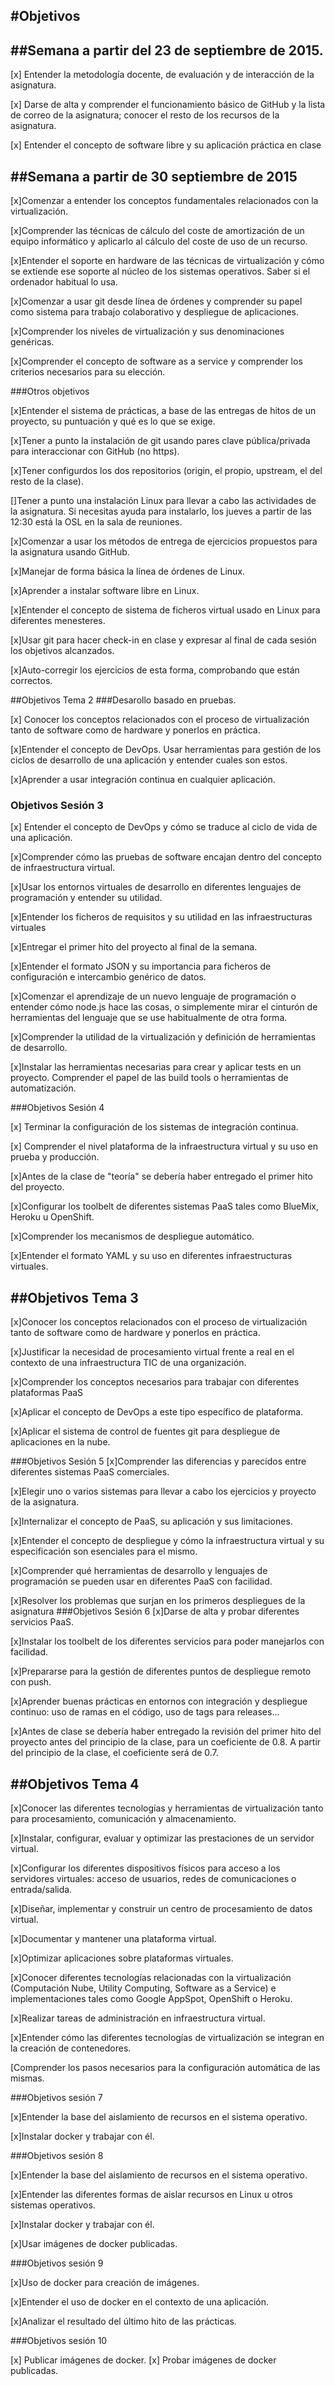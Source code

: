 #Objetivos 
---------------
##Semana a partir del 23 de septiembre de 2015.
---------------
[x] Entender la metodología docente, de evaluación y de interacción de la asignatura.

[x] Darse de alta y comprender el funcionamiento básico de GitHub y la lista de correo de la asignatura; conocer el resto de los recursos de la asignatura.

[x] Entender el concepto de software libre y su aplicación práctica en clase


##Semana a partir de 30 septiembre de 2015
---------------------
[x]Comenzar a entender los conceptos fundamentales relacionados con la virtualización.

[x]Comprender las técnicas de cálculo del coste de amortización de un equipo informático y aplicarlo al cálculo del coste de uso de un recurso.

[x]Entender el soporte en hardware de las técnicas de virtualización y cómo se extiende ese soporte al núcleo de los sistemas operativos. Saber si el ordenador habitual lo usa.

[x]Comenzar a usar git desde línea de órdenes y comprender su papel como sistema para trabajo colaborativo y despliegue de aplicaciones.

[x]Comprender los niveles de virtualización y sus denominaciones genéricas.

[x]Comprender el concepto de software as a service y comprender los criterios necesarios para su elección.

###Otros objetivos

[x]Entender el sistema de prácticas, a base de las entregas de hitos de un proyecto, su puntuación y qué es lo que se exige.

[x]Tener a punto la instalación de git usando pares clave pública/privada para interaccionar con GitHub (no https).

[x]Tener configurdos los dos repositorios (origin, el propio, upstream, el del resto de la clase).

[]Tener a punto una instalación Linux para llevar a cabo las actividades de la asignatura. Si necesitas ayuda para instalarlo, los jueves a partir de las 12:30 está la OSL en la sala de reuniones.

[x]Comenzar a usar los métodos de entrega de ejercicios propuestos para la asignatura usando GitHub.

[x]Manejar de forma básica la línea de órdenes de Linux.

[x]Aprender a instalar software libre en Linux.

[x]Entender el concepto de sistema de ficheros virtual usado en Linux para diferentes menesteres.

[x]Usar git para hacer check-in en clase y expresar al final de cada sesión los objetivos alcanzados.

[x]Auto-corregir los ejercicios de esta forma, comprobando que están correctos.

##Objetivos Tema 2 
###Desarollo basado en pruebas.

[x] Conocer los conceptos relacionados con el proceso de virtualización tanto de software como de hardware y ponerlos en práctica.

[x]Entender el concepto de DevOps.
Usar herramientas para gestión de los ciclos de desarrollo de una aplicación y entender cuales son estos.

[x]Aprender a usar integración continua en cualquier aplicación.

### Objetivos Sesión 3

[x] Entender el concepto de DevOps y cómo se traduce al ciclo de vida de una aplicación.

[x]Comprender cómo las pruebas de software encajan dentro del concepto de infraestructura virtual.

[x]Usar los entornos virtuales de desarrollo en diferentes lenguajes de programación y entender su utilidad.

[x]Entender los ficheros de requisitos y su utilidad en las infraestructuras virtuales

[x]Entregar el primer hito del proyecto al final de la semana.

[x]Entender el formato JSON y su importancia para ficheros de configuración e intercambio genérico de datos.

[x]Comenzar el aprendizaje de un nuevo lenguaje de programación o entender cómo node.js hace las cosas, o simplemente mirar el cinturón de herramientas del lenguaje que se use habitualmente de otra forma.

[x]Comprender la utilidad de la virtualización y definición de herramientas de desarrollo.

[x]Instalar las herramientas necesarias para crear y aplicar tests en un proyecto.
Comprender el papel de las build tools o herramientas de automatización.

###Objetivos Sesión 4 

[x] Terminar la configuración de los sistemas de integración continua.

[x] Comprender el nivel plataforma de la infraestructura virtual y su uso en prueba y producción.

[x]Antes de la clase de "teoría" se debería haber entregado el primer hito del proyecto.

[x]Configurar los toolbelt de diferentes sistemas PaaS tales como BlueMix, Heroku u OpenShift.

[x]Comprender los mecanismos de despliegue automático.

[x]Entender el formato YAML y su uso en diferentes infraestructuras virtuales.

##Objetivos Tema 3
---------------------------------
[x]Conocer los conceptos relacionados con el proceso de virtualización tanto de software como de hardware y ponerlos en práctica.

[x]Justificar la necesidad de procesamiento virtual frente a real en el contexto de una infraestructura TIC de una organización.

[x]Comprender los conceptos necesarios para trabajar con diferentes plataformas PaaS

[x]Aplicar el concepto de DevOps a este tipo específico de plataforma.

[x]Aplicar el sistema de control de fuentes git para despliegue de aplicaciones en la nube.


###Objetivos Sesión 5
[x]Comprender las diferencias y parecidos entre diferentes sistemas PaaS comerciales.

[x]Elegir uno o varios sistemas para llevar a cabo los ejercicios y proyecto de la asignatura.

[x]Internalizar el concepto de PaaS, su aplicación y sus limitaciones.

[x]Entender el concepto de despliegue y cómo la infraestructura virtual y su especificación son esenciales para el mismo.

[x]Comprender qué herramientas de desarrollo y lenguajes de programación se pueden usar en diferentes PaaS con facilidad.

[x]Resolver los problemas que surjan en los primeros despliegues de la asignatura
###Objetivos Sesión 6
[x]Darse de alta y probar diferentes servicios PaaS.

[x]Instalar los toolbelt de los diferentes servicios para poder manejarlos con facilidad.

[x]Prepararse para la gestión de diferentes puntos de despliegue remoto con push.

[x]Aprender buenas prácticas en entornos con integración y despliegue continuo: uso de ramas en el código, uso de tags para releases...

[x]Antes de clase se debería haber entregado la revisión del primer hito del proyecto antes del principio de la clase, para un coeficiente de 0.8. A partir del principio de la clase, el coeficiente será de 0.7.

##Objetivos Tema 4 
-------------------
[x]Conocer las diferentes tecnologías y herramientas de virtualización tanto para procesamiento, comunicación y almacenamiento.

[x]Instalar, configurar, evaluar y optimizar las prestaciones de un servidor virtual.

[x]Configurar los diferentes dispositivos físicos para acceso a los servidores virtuales: acceso de usuarios, redes de comunicaciones o entrada/salida.

[x]Diseñar, implementar y construir un centro de procesamiento de datos virtual.

[x]Documentar y mantener una plataforma virtual.

[x]Optimizar aplicaciones sobre plataformas virtuales.

[x]Conocer diferentes tecnologías relacionadas con la virtualización (Computación Nube, Utility Computing, Software as a Service) e implementaciones tales como Google AppSpot, OpenShift o Heroku.

[x]Realizar tareas de administración en infraestructura virtual.

[x]Entender cómo las diferentes tecnologías de virtualización se integran en la creación de contenedores.

[Comprender los pasos necesarios para la configuración automática de las mismas.

###Objetivos sesión 7
 
[x]Entender la base del aislamiento de recursos en el sistema operativo.

[x]Instalar docker y trabajar con él.

###Objetivos sesión 8 

[x]Entender la base del aislamiento de recursos en el sistema operativo.

[x]Entender las diferentes formas de aislar recursos en Linux u otros sistemas operativos.

[x]Instalar docker y trabajar con él.

[x]Usar imágenes de docker publicadas.

###Objetivos sesión 9

[x]Uso de docker para creación de imágenes.

[x]Entender el uso de docker en el contexto de una aplicación.

[x]Analizar el resultado del último hito de las prácticas.

###Objetivos sesión 10

[x] Publicar imágenes de docker.
[x] Probar imágenes de docker publicadas.

